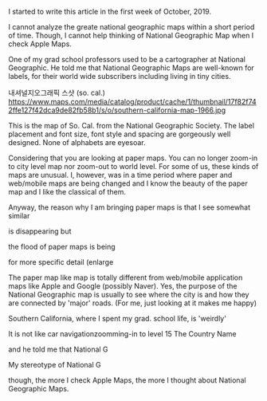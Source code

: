 I started to write this article in the first week of October, 2019.

I cannot analyze the greate national geographic maps within a short  period of time.
Though, I cannot help thinking of National Geographic Map when I check Apple Maps.

One of my grad school professors used to be a cartographer at National Geographic. He told me that National Geographic Maps are well-known for labels, for their world wide subscribers including living in tiny cities.

내셔널지오그래픽 스샷 (so. cal.)
https://www.maps.com/media/catalog/product/cache/1/thumbnail/17f82f742ffe127f42dca9de82fb58b1/s/o/southern-california-map-1966.jpg


This is the map of So. Cal. from the National Geographic Society.
The label placement and font size, font style and spacing are gorgeously well designed. None of alphabets are eyesoar.


Considering that you are looking at paper maps.  You can no longer zoom-in to city level map nor zoom-out to world level.
For some of us, these kinds of maps are unusual. I, however, was in a time period where paper and web/mobile maps are being changed and I know the beauty of the paper map and I like the classical of them.


Anyway, the reason why I am bringing paper maps is that I see somewhat similar 




is disappearing but


the flood of paper maps is being 


for more specific detail  (enlarge

The paper map like map is totally different from web/mobile application maps like Apple and Google (possibly Naver).
Yes, the purpose of the National Geographic map is usually to see where the city is and how they are connected by 'major' roads. (For me, just looking at it makes me happy)



Southern California, where I spent my grad. school life, is 'weirdly' 



It is not like car navigationzoomming-in to level 15 
The Country Name




and he told me that National G


My stereotype of National G


though, the more I check Apple Maps, the more I thought about National Geographic Maps.

